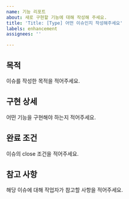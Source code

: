 ```yaml
---
name: 기능 리포트
about: 새로 구현할 기능에 대해 작성해 주세요.
title: 'Title: [Type] 어떤 이슈인지 작성해주세요'
labels: enhancement
assignees: ''

---
```


## 목적
이슈를 작성한 목적을 적어주세요.

## 구현 상세
어떤 기능을 구현해야 하는지 적어주세요.

## 완료 조건
이슈의 close 조건을 적어주세요.

## 참고 사항
해당 이슈에 대해 작업자가 참고할 사항을 적어주세요.

